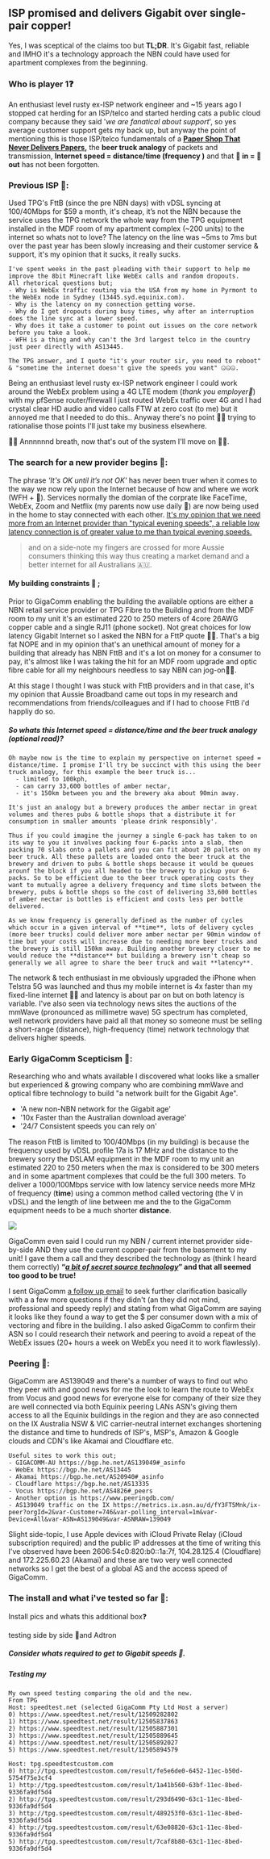 ## ISP promised and delivers Gigabit over single-pair copper!

Yes, I was sceptical of the claims too but **TL;DR**. It's Gigabit fast, reliable and IMHO it's a technology approach the NBN could have used for apartment complexes from the beginning.

### Who is player 1❓

An enthusiast level rusty ex-ISP network engineer and ~15 years ago I stopped cat herding for an ISP/telco and started herding cats a public cloud company because they said '*we are fanatical about support*', so yes average customer support gets my back up, but anyway the point of mentioning this is those ISP/telco fundamentals of a **[Paper Shop That Never Delivers Papers](https://en.wikipedia.org/wiki/OSI_model),** the **beer truck analogy** of packets and transmission,  **Internet speed = distance/time (frequency )** and that **💩 in = 💩 out** has not been forgotten.

### Previous ISP 👋:

Used TPG's FttB (since the pre NBN days) with vDSL syncing at 100/40Mbps for $59 a month, it's cheap, it’s not the NBN because the service uses the TPG network the whole way from the TPG equipment installed in the MDF room of my apartment complex (~200 units) to the internet so whats not to love? The latency on the line was ~5ms to 7ms but over the past year has been slowly increasing and their customer service & support, it's my opinion that it sucks, it really sucks.

```
I've spent weeks in the past pleading with their support to help me improve the 8bit Minecraft like WebEx calls and random dropouts.
All rhetorical questions but;
- Why is WebEx traffic routing via the USA from my home in Pyrmont to the WebEx node in Sydney (13445.syd.equinix.com).
- Why is the latency on my connection getting worse.
- Why do I get dropouts during busy times, why after an interruption does the line sync at a lower speed.
- Why does it take a customer to point out issues on the core network before you take a look.
- WFH is a thing and why can't the 3rd largest telco in the country just peer directly with AS13445.

The TPG answer, and I quote "it's your router sir, you need to reboot" & "sometime the internet doesn't give the speeds you want" 🤐🤐🤐. 
```

Being an enthusiast level rusty ex-ISP network engineer I could work around the WebEx problem using a 4G LTE modem (*thank you employer🙏*) with my pfSense router/firewall I just routed WebEx traffic over 4G and I had crystal clear HD audio and video calls FTW at zero cost (to me) but it annoyed me that I needed to do this.. Anyway there's no point 🙅‍♂️ trying to rationalise those points I'll just take my business elsewhere.

🧘🏼 Annnnnnd breath, now that's out of the system I'll move on 🧘🏼.



### **The search for a new provider begins 🚀:**

The phrase *'It's OK until it’s not OK'* has never been truer when it comes to the way we now rely upon the Internet because of how and where we work (WFH + 🦠).  Services normally the domian of the corprate like FaceTime, WebEx, Zoom and Netflix (my parents now use daily 🤯) are now being used in the home to stay connected with each other. <u>It's my opinion that we need more from an Internet provider than "typical evening speeds", a reliable low latency connection is of greater value to me than typical evening speeds.</u> 

> and on a side-note my fingers are crossed for more Aussie consumers thinking this way thus creating a market demand and a better internet for all Australians 🇦🇺.

 

#### My building constraints 🏪 ; 

Prior to GigaComm enabling the building the available options are either a NBN retail service provider or TPG Fibre to the Building and from the MDF room to my unit it's an estimated 220 to 250 meters of 4core 26AWG copper cable and a single RJ11 (phone socket). Not great choices for low latency Gigabit Internet so I asked the  NBN for a FttP quote 🙅‍♂️. That's a big fat NOPE and in my opinion that's an unethical amount of money for a building that already has NBN FttB and it's a lot on money for a consumer to pay, it's almost like I was taking the hit for an MDF room upgrade and optic fibre cable for all my neighbours needless to say NBN can jog-on🏃‍♂️. 

At this stage I thought I was stuck with FttB providers and in that case, it's my opinion that Aussie Broadband came out tops in my research and recommendations from friends/colleagues and if I had to choose FttB i'd happliy do so.

##### So whats this Internet speed = distance/time and the beer truck analogy (optional read)?

    Oh maybe now is the time to explain my perspective on internet speed = distance/time. I promise I'll try be succinct with this using the beer truck analogy, for this example the beer truck is...
      - limited to 100kph,
      - can carry 33,600 bottles of amber nectar,
      - it's 150km between you and the brewery aka about 90min away.
    
    It's just an analogy but a brewery produces the amber nectar in great volumes and theres pubs & bottle shops that a distribute it for consumption in smaller amounts 'please drink responsibly'.
    
    Thus if you could imagine the journey a single 6-pack has taken to on its way to you it involves packing four 6-packs into a slab, then packing 70 slabs onto a pallets and you can fit about 20 pallets on my beer truck. All these pallets are loaded onto the beer truck at the brewery and driven to pubs & bottle shops because it would be queues arounf the block if you all headed to the brewery to pickup your 6-packs. So to be efficient due to the beer truck operating costs they want to mutually agree a delivery frequency and time slots between the brewery, pubs & bottle shops so the cost of delivering 33,600 bottles of amber nectar is bottles is efficient and costs less per bottle delivered.
    
    As we know frequency is generally defined as the number of cycles which occur in a given interval of **time**, lots of delivery cycles (more beer trucks) could deliver more amber nectar per 90min window of time but your costs will increase due to needing more beer trucks and the brewery is still 150km away. Building another brewery closer to me would reduce the **distance** but building a brewery isn't cheap so generally we all agree to share the beer truck and wait **latency**.  

The network & tech enthusiast in me obviously upgraded the iPhone when Telstra 5G was launched and thus my mobile internet is 4x faster than my fixed-line internet 🤷‍♂️ and latency is about par on but on both latency is variable. I've also seen via technology news sites the auctions of the mmWave (pronounced as millimetre wave) 5G spectrum has completed, well network providers have paid all that money so someone must be selling a short-range (distance), high-frequency (time) network technology that delivers higher speeds.

### Early GigaComm Scepticism 🤔:

Researching who and whats available I discovered what looks like a smaller but experienced & growing company who are combining mmWave and optical fibre technology to build "a network built for the Gigabit Age".  

- 'A new non-NBN network for the Gigabit age'
- '10x Faster than the Australian download average'
- '24/7 Consistent speeds you can rely on'

The reason FttB is limited to 100/40Mbps (in my building) is because the frequency used by vDSL profile 17a is 17 MHz and the distance to the brewery sorry the DSLAM equipment in the MDF room to my unit an estimated 220 to 250 meters when the max is considered to be 300 meters and in some apartment complexes that could be the full 300 meters. To deliver a 1000/100Mbps service with low latency service needs more MHz of frequency (**time**) using a common method called vectoring (the V in vDSL) and the length of line between me and the to the GigaComm equipment needs to be a much shorter **distance**.

![](vectoring.jpeg)

GigaComm even said I could run my NBN / current internet provider side-by-side AND they use the current copper-pair from the basement to my unit! I gave them a call and they described the technology as (think I heard them correctly) **“*<u>a bit of secret source technology</u>*” and that all seemed too good to be true!**

I sent GigaComm [a follow up email](https://github.com/alexanderswift/public-gigacom/blob/main/emails_to_gigacomm.pdf) to seek further clarification basically with a a few more questions if they didn't (an they did not mind, professional and speedy reply) and stating from what GigaComm are saying it looks like they found a way to get the $ per consumer down with a mix of vectoring and fibre in the building. I also asked GigaComm to confirm their ASN so I could research their network and peering to avoid a repeat of the WebEx issues (20+ hours a week on WebEx you need it to work flawlessly).



### Peering 🤝:

GigaComm are AS139049 and there's a number of ways to find out who they peer with and good news for me the look to learn the route to WebEx from Vocus and good news for everyone else for company of their size they are well connected via both Equinix peering LANs ASN's giving them access to all the Equinix buildings in the region and they are aso connected on the IX Australia NSW & VIC carrier-neutral internet exchanges shortening the distance and time to hundreds of ISP's, MSP's, Amazon & Google clouds and CDN's like Akamai and Cloudflare etc.  

    Useful sites to work this out;
    - GIGACOMM-AU https://bgp.he.net/AS139049#_asinfo  
    - WebEx https://bgp.he.net/AS13445
    - Akamai https://bgp.he.net/AS20940#_asinfo
    - Cloudflare https://bgp.he.net/AS13335
    - Vocus https://bgp.he.net/AS4826#_peers
    - Another option is https://www.peeringdb.com/
    - AS139049 traffic on the IX https://metrics.ix.asn.au/d/fY3FT5Mnk/ix-peer?orgId=2&var-Customer=746&var-polling_interval=1m&var-Device=All&var-ASN=AS139049&var-ASNRAW=139049

Slight side-topic, I use Apple devices with iCloud Private Relay (iCloud subscription required) and the public IP addresses at the time of writing this I've observed have been 2606:54c0:820:b0::1a:7f, 104.28.125.4 (Cloudflare) and 172.225.60.23 (Akamai) and these are two very  well connected networks so I get the best of a global AS and the access speed of GigaComm. 



### The install and what i've tested so far 🔎:



Install pics and whats this additional box❓

testing side by side 🧪and Adtron



##### Consider whats required to get to Gigabit speeds 🧐.

##### Testing my 

    My own speed testing comparing the old and the new.
    From TPG
    Host: speedtest.net (selected GigaComm Pty Ltd Host a server)
    0) https://www.speedtest.net/result/12509282802
    1) https://www.speedtest.net/result/12505837863
    2) https://www.speedtest.net/result/12505887301
    3) https://www.speedtest.net/result/12505889645
    4) https://www.speedtest.net/result/12505892027
    5) https://www.speedtest.net/result/12505894579
    
    Host: tpg.speedtestcustom.com
    0) http://tpg.speedtestcustom.com/result/fe5e6de0-6452-11ec-b50d-5754f75e3cf4
    1) http://tpg.speedtestcustom.com/result/1a41b560-63bf-11ec-8bed-9336fa9df5d4
    2) http://tpg.speedtestcustom.com/result/293d6490-63c1-11ec-8bed-9336fa9df5d4
    3) http://tpg.speedtestcustom.com/result/489253f0-63c1-11ec-8bed-9336fa9df5d4
    4) http://tpg.speedtestcustom.com/result/63e08820-63c1-11ec-8bed-9336fa9df5d4
    5) http://tpg.speedtestcustom.com/result/7caf8b80-63c1-11ec-8bed-9336fa9df5d4
